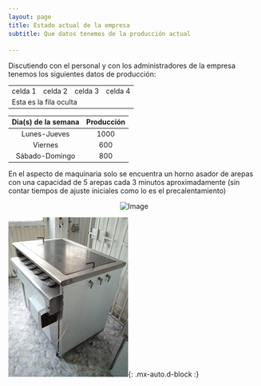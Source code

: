 ```yaml
---
layout: page
title: Estado actual de la empresa
subtitle: Que datos tenemos de la producción actual

--- 
```


<style>

</style>


Discutiendo con el personal y con los administradores de la empresa tenemos los siguientes datos de producción:
 
<table>
  <tr class="filaParaPulsar">
    <td class="anchoCeldas">
      celda 1
    </td>
    <td>
      celda 2
    </td>
    <td>
      celda 3
    </td>
    <td>
      celda 4
    </td>
  </tr>
  <tr class="filaOculta">
    <td colspan="4">Esta es la fila oculta</td>
  </tr>
  
</table>
 
| Dia(s) de la semana | Producción | 
| :------: |:----: | 
| Lunes-Jueves | 1000 |
| Viernes | 600 |
| Sábado-Domingo | 800 |


En el aspecto de maquinaria solo se encuentra un horno asador de arepas con una capacidad de 5 arepas cada 3 minutos aproximadamente (sin contar tiempos de ajuste iniciales como lo es el precalentamiento)

<div style="text-align:center">
  <img src="/Trabajo-final/assets/img/horno.jpg" alt="Image" style="width:300px;height:200px;">
</div>

![fabrica](/assets/img/horno.jpg){: .mx-auto.d-block :}




